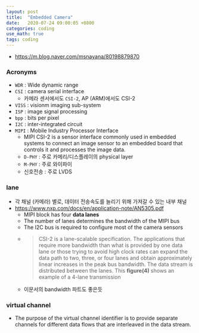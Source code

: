 ```yaml
---
layout: post
title:  "Embedded Camera"
date:   2020-07-24 09:00:05 +0800
categories: coding
use_math: true
tags: coding
---
```


- https://m.blog.naver.com/msnayana/80198879870

### Acronyms
- `WDR` : Wide dynamic range
- `CSI` : camera serial interface
  - 카메라 센서에서도 `CSI-2`, AP (ARM)에서도 CSI-2
- `VISS` : visionm imaging sub-system
- `ISP` : image signal processing
- `bpp` : bits per pixel
- `I2C` : inter-integrated circuit
- `MIPI` : Mobile Industry Processor Interface
    - MIPI CSI-2 is a sensor interface commonly used in embedded systems to connect an image sensor to an embedded board that controls it and processes the image data.
    - `D-PHY` : 주로 카메리/디스플레이의 physical layer
    - `M-PHY` : 주로 와이파이
    - 신호전송 : 주로 LVDS


### lane
- 각 채널 (카메라) 별로, 데이터 전송속도를 늘리기 위해 가져갈 수 있는 내부 채널
- <a href="https://www.nxp.com/docs/en/application-note/AN5305.pdf" target="_blank">https://www.nxp.com/docs/en/application-note/AN5305.pdf</a>
  - MIPI block has four __data lanes__
  - The number of lanes determines the bandwidth of the MIPI bus
  - The I2C bus is required to configure most of the camera sensors
  - > CSI-2 is a lane-scalable specification. The applications that require more bandwidth than what is provided by one data lane or those trying to avoid high clock rates can expand the data path to two, three, or four lanes and obtain approximately linear increases in the peak bus bandwidth. The data stream is distributed between the lanes. This __figure(4)__ shows an example of a 4-lane transmission
  - 이문서의 bandwidth 파트도 좋은듯


### virtual channel
- The purpose of the virtual channel identifier is to provide separate channels for different data flows that are interleaved in the data stream.